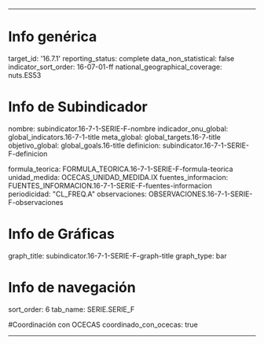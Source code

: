 ---

# Info genérica
target_id: '16.7.1'
reporting_status: complete
data_non_statistical: false
indicator_sort_order: 16-07-01-ff
national_geographical_coverage: nuts.ES53

# Info de Subindicador
nombre: subindicator.16-7-1-SERIE-F-nombre
indicador_onu_global: global_indicators.16-7-1-title
meta_global: global_targets.16-7-title
objetivo_global: global_goals.16-title
definicion: subindicator.16-7-1-SERIE-F-definicion

formula_teorica: FORMULA_TEORICA.16-7-1-SERIE-F-formula-teorica
unidad_medida: OCECAS_UNIDAD_MEDIDA.IX
fuentes_informacion: FUENTES_INFORMACION.16-7-1-SERIE-F-fuentes-informacion
periodicidad: "CL_FREQ.A"
observaciones: OBSERVACIONES.16-7-1-SERIE-F-observaciones

# Info de Gráficas
graph_title: subindicator.16-7-1-SERIE-F-graph-title
graph_type: bar

# Info de navegación
sort_order: 6
tab_name: SERIE.SERIE_F

#Coordinación con OCECAS
coordinado_con_ocecas: true

---